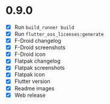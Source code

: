# 0.9.0

- [x] Run ```build_runner build```
- [x] Run ```flutter_oss_licenses:generate```
- [x] F-Droid changelog
- [x] F-Droid screenshots
- [x] F-Droid icon
- [x] Flatpak changelog
- [x] Flatpak screenshots
- [x] Flatpak icon
- [x] Flutter version
- [x] Readme images
- [x] Web release